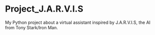 # Project_J.A.R.V.I.S
My Python project about a virtual assistant inspired by J.A.R.V.I.S, the AI from Tony Stark/Iron Man.
